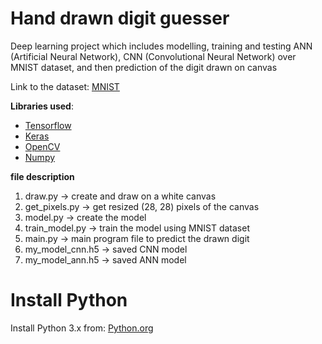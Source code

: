 # Hand drawn digit guesser
Deep learning project which includes modelling, training and testing ANN (Artificial Neural Network), CNN (Convolutional Neural Network) over MNIST dataset, and then prediction of the digit drawn on canvas

Link to the dataset: [MNIST](https://www.kaggle.com/competitions/digit-recognizer/data)

**Libraries used**:
- [Tensorflow](https://www.tensorflow.org/api_docs/python/tf)
- [Keras](https://www.tensorflow.org/api_docs/python/tf/keras)
- [OpenCV](https://docs.opencv.org/4.x/)
- [Numpy](https://numpy.org/doc/stable/numpy-user.pdf)

**file description**
1. draw.py -> create and draw on a white canvas 
2. get_pixels.py -> get resized (28, 28) pixels of the canvas
3. model.py -> create the model
4. train_model.py -> train the model using MNIST dataset
5. main.py -> main program file to predict the drawn digit
6. my_model_cnn.h5 -> saved CNN model
7. my_model_ann.h5 -> saved ANN model

# Install Python
Install Python 3.x from: [Python.org](https://www.python.org/)

